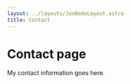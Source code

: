 ```yaml
---
layout: ../layouts/JaxNodeLayout.astro
title: Contact
---
```

# Contact page

My contact information goes here.
  

